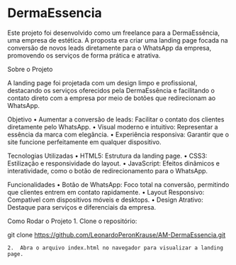 # DermaEssencia

Este projeto foi desenvolvido como um freelance para a DermaEssência, uma empresa de estética. A proposta era criar uma landing page focada na conversão de novos leads diretamente para o WhatsApp da empresa, promovendo os serviços de forma prática e atrativa.

Sobre o Projeto

A landing page foi projetada com um design limpo e profissional, destacando os serviços oferecidos pela DermaEssência e facilitando o contato direto com a empresa por meio de botões que redirecionam ao WhatsApp.

Objetivo
	•	Aumentar a conversão de leads: Facilitar o contato dos clientes diretamente pelo WhatsApp.
	•	Visual moderno e intuitivo: Representar a essência da marca com elegância.
	•	Experiência responsiva: Garantir que o site funcione perfeitamente em qualquer dispositivo.

Tecnologias Utilizadas
	•	HTML5: Estrutura da landing page.
	•	CSS3: Estilização e responsividade do layout.
	•	JavaScript: Efeitos dinâmicos e interatividade, como o botão de redirecionamento para o WhatsApp.

Funcionalidades
	•	Botão de WhatsApp: Foco total na conversão, permitindo que clientes entrem em contato rapidamente.
	•	Layout Responsivo: Compatível com dispositivos móveis e desktops.
	•	Design Atrativo: Destaque para serviços e diferenciais da empresa.

Como Rodar o Projeto
	1.	Clone o repositório:

git clone https://github.com/LeonardoPeronKrause/AM-DermaEssencia.git


	2.	Abra o arquivo index.html no navegador para visualizar a landing page.
